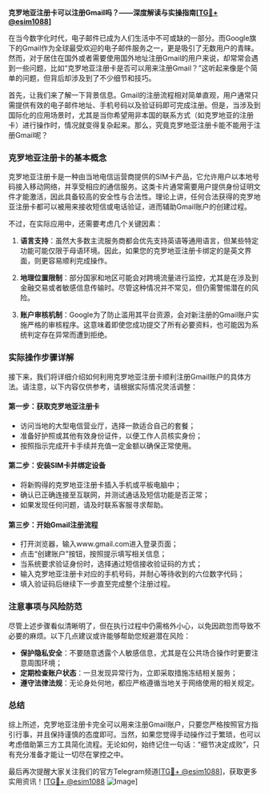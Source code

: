 **克罗地亚注册卡可以注册Gmail吗？——深度解读与实操指南[[TG💪+ @esim1088](https://t.me/s/esim1088)]**

在当今数字化时代，电子邮件已成为人们生活中不可或缺的一部分。而Google旗下的Gmail作为全球最受欢迎的电子邮件服务之一，更是吸引了无数用户的青睐。然而，对于居住在国外或者需要使用国外地址注册Gmail的用户来说，却常常会遇到一些问题，比如“克罗地亚注册卡是否可以用来注册Gmail？”这听起来像是个简单的问题，但背后却涉及到了不少细节和技巧。

首先，让我们来了解一下背景信息。Gmail的注册流程相对简单直观，用户通常只需提供有效的电子邮件地址、手机号码以及验证码即可完成注册。但是，当涉及到国际化的应用场景时，尤其是当你希望用非本国的联系方式（如克罗地亚的注册卡）进行操作时，情况就变得复杂起来。那么，究竟克罗地亚注册卡能不能用于注册Gmail呢？

### 克罗地亚注册卡的基本概念

克罗地亚注册卡是一种由当地电信运营商提供的SIM卡产品，它允许用户以本地号码接入移动网络，并享受相应的通信服务。这类卡片通常需要用户提供身份证明文件才能激活，因此具备较高的安全性与合法性。理论上讲，任何合法获得的克罗地亚注册卡都可以被用来接收短信或电话验证，进而辅助Gmail账户的创建过程。

不过，在实际应用中，还需要考虑几个关键因素：

1. **语言支持**：虽然大多数主流服务商都会优先支持英语等通用语言，但某些特定功能可能仅限于母语环境。因此，如果您的克罗地亚注册卡绑定的是英文界面，则更容易顺利完成操作。
   
2. **地理位置限制**：部分国家和地区可能会对跨境流量进行监控，尤其是在涉及到金融交易或者敏感信息传输时。尽管这种情况并不常见，但仍需警惕潜在的风险。

3. **账户审核机制**：Google为了防止滥用其平台资源，会对新注册的Gmail账户实施严格的审核程序。这意味着即使您成功提交了所有必要资料，也可能因为系统判定存在异常而遭到拒绝。

### 实际操作步骤详解

接下来，我们将详细介绍如何利用克罗地亚注册卡顺利注册Gmail账户的具体方法。请注意，以下内容仅供参考，请根据实际情况灵活调整：

#### 第一步：获取克罗地亚注册卡
- 访问当地的大型电信营业厅，选择一款适合自己的套餐；
- 准备好护照或其他有效身份证件，以便工作人员核实身份；
- 按照指示完成开卡手续并充值一定金额以确保正常使用。

#### 第二步：安装SIM卡并绑定设备
- 将新购得的克罗地亚注册卡插入手机或平板电脑中；
- 确认已正确连接至互联网，并测试通话及短信功能是否正常；
- 如果发现任何问题，请及时联系客服寻求帮助。

#### 第三步：开始Gmail注册流程
- 打开浏览器，输入www.gmail.com进入登录页面；
- 点击“创建账户”按钮，按照提示填写相关信息；
- 当系统要求验证身份时，选择通过短信接收验证码的方式；
- 输入克罗地亚注册卡对应的手机号码，并耐心等待收到的六位数字代码；
- 填入验证码后继续下一步直至完成整个注册过程。

### 注意事项与风险防范

尽管上述步骤看似清晰明了，但在执行过程中仍需格外小心，以免因疏忽而导致不必要的麻烦。以下几点建议或许能够帮助您规避潜在风险：

- **保护隐私安全**：不要随意透露个人敏感信息，尤其是在公共场合操作时更要注意周围环境；
- **定期检查账户状态**：一旦发现异常行为，立即采取措施冻结相关服务；
- **遵守法律法规**：无论身处何地，都应严格遵循当地关于网络使用的相关规定。

### 总结

综上所述，克罗地亚注册卡完全可以用来注册Gmail账户，只要您严格按照官方指引行事，并且保持谨慎的态度即可。当然，如果您觉得手动操作过于繁琐，也可以考虑借助第三方工具简化流程。无论如何，始终记住一句话：“细节决定成败”，只有充分准备才能让一切尽在掌控之中。

最后再次提醒大家关注我们的官方Telegram频道[[TG💪+ @esim1088](https://t.me/s/esim1088)]，获取更多实用资讯！[[TG💪+ @esim1088](https://t.me/s/esim1088) ![Image](https://i.postimg.cc/4NQfJmqS/Snipaste-2025-05-13-00-14-12.png)]